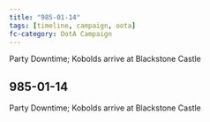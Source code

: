 ```yaml
---
title: "985-01-14"
tags: [timeline, campaign, oota]
fc-category: OotA Campaign
---
```

<span class='ob-timelines'
	data-date='985-01-14-00'
	data-title='Campaign: NAGA Adventures'
	data-class='orange'> Party Downtime; Kobolds arrive at Blackstone Castle </span>
## 985-01-14
Party Downtime; Kobolds arrive at Blackstone Castle
